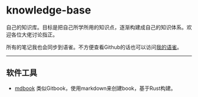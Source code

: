 # knowledge-base

自己的知识库。目标是把自己所学所用的知识点，逐渐构建成自己的知识体系。欢迎各位大佬讨论指正。

所有的笔记我也会同步到语雀。不方便查看Github的话也可以访问[我的语雀](https://www.yuque.com/sincerelywy)。

---

## 软件工具

- [mdbook](tools/mdbook.md) 类似Gitbook，使用markdown来创建book，基于Rust构建。
